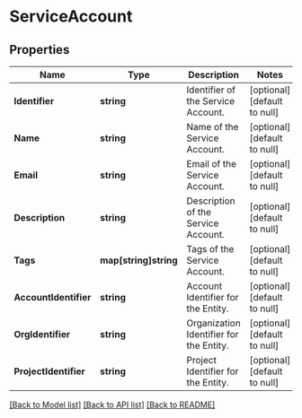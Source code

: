 # ServiceAccount

## Properties
Name | Type | Description | Notes
------------ | ------------- | ------------- | -------------
**Identifier** | **string** | Identifier of the Service Account. | [optional] [default to null]
**Name** | **string** | Name of the Service Account. | [optional] [default to null]
**Email** | **string** | Email of the Service Account. | [optional] [default to null]
**Description** | **string** | Description of the Service Account. | [optional] [default to null]
**Tags** | **map[string]string** | Tags of the Service Account. | [optional] [default to null]
**AccountIdentifier** | **string** | Account Identifier for the Entity. | [optional] [default to null]
**OrgIdentifier** | **string** | Organization Identifier for the Entity. | [optional] [default to null]
**ProjectIdentifier** | **string** | Project Identifier for the Entity. | [optional] [default to null]

[[Back to Model list]](../README.md#documentation-for-models) [[Back to API list]](../README.md#documentation-for-api-endpoints) [[Back to README]](../README.md)

